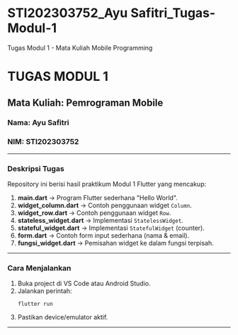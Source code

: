 # STI202303752_Ayu Safitri_Tugas-Modul-1
Tugas Modul 1 - Mata Kuliah Mobile Programming 
# TUGAS MODUL 1
## Mata Kuliah: Pemrograman Mobile
### Nama: Ayu Safitri  
### NIM: STI202303752  

---

### Deskripsi Tugas
Repository ini berisi hasil praktikum Modul 1 Flutter yang mencakup:

1. **main.dart** → Program Flutter sederhana "Hello World".
2. **widget_column.dart** → Contoh penggunaan widget `Column`.
3. **widget_row.dart** → Contoh penggunaan widget `Row`.
4. **stateless_widget.dart** → Implementasi `StatelessWidget`.
5. **stateful_widget.dart** → Implementasi `StatefulWidget` (counter).
6. **form.dart** → Contoh form input sederhana (nama & email).
7. **fungsi_widget.dart** → Pemisahan widget ke dalam fungsi terpisah.

---

### Cara Menjalankan
1. Buka project di VS Code atau Android Studio.  
2. Jalankan perintah:
   ```
   flutter run
   ```
3. Pastikan device/emulator aktif.

---
